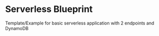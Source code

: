 # Serverless Blueprint

Template/Example for basic serverless application with 2 endpoints and DynamoDB
